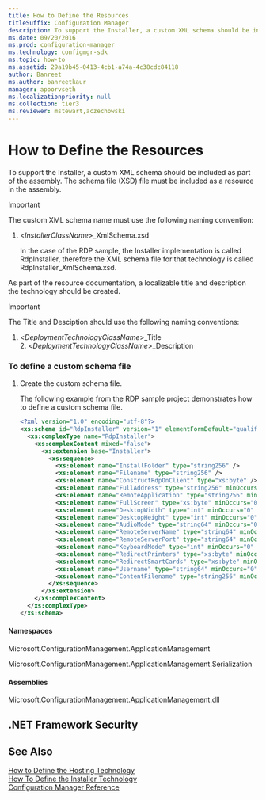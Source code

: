 ```yaml
---
title: How to Define the Resources
titleSuffix: Configuration Manager
description: To support the Installer, a custom XML schema should be included as part of the assembly and the schema XSD file must be included as a resource in the assembly.
ms.date: 09/20/2016
ms.prod: configuration-manager
ms.technology: configmgr-sdk
ms.topic: how-to
ms.assetid: 29a19b45-0413-4cb1-a74a-4c38cdc84118
author: Banreet
ms.author: banreetkaur
manager: apoorvseth
ms.localizationpriority: null
ms.collection: tier3
ms.reviewer: mstewart,aczechowski
---
```

# How to Define the Resources
To support the Installer, a custom XML schema should be included as part of the assembly. The schema file (XSD) file must be included as a resource in the assembly.  

> [!IMPORTANT]
>  The custom XML schema name must use the following naming convention:  
> 
> 1. \<*InstallerClassName*>_XmlSchema.xsd  
> 
>    In the case of the RDP sample, the Installer implementation is called RdpInstaller, therefore the XML schema file for that technology is called RdpInstaller_XmlSchema.xsd.  

 As part of the resource documentation, a localizable title and description the technology should be created.  

> [!IMPORTANT]
>  The Title and Desciption should use the following naming conventions:  
> 
> 1. \<*DeploymentTechnologyClassName*>_Title  
>    2.  \<*DeploymentTechnologyClassName*>_Description  

### To define a custom schema file  

1.  Create the custom schema file.  

     The following example from the RDP sample project demonstrates how to define a custom schema file.  

    ```xml
    <?xml version="1.0" encoding="utf-8"?>  
    <xs:schema id="RdpInstaller" version="1" elementFormDefault="qualified" targetNamespace="http://schemas.microsoft.com/SystemsManagement/2009/ApplicationManagement" xmlns="http://schemas.microsoft.com/SystemsManagement/2009/ApplicationManagement" xmlns:xs="http://www.w3.org/2001/XMLSchema">  
      <xs:complexType name="RdpInstaller">  
        <xs:complexContent mixed="false">  
          <xs:extension base="Installer">  
            <xs:sequence>  
              <xs:element name="InstallFolder" type="string256" />  
              <xs:element name="Filename" type="string256" />  
              <xs:element name="ConstructRdpOnClient" type="xs:byte" />  
              <xs:element name="FullAddress" type="string256" minOccurs="0" />  
              <xs:element name="RemoteApplication" type="string256" minOccurs="0" />  
              <xs:element name="FullScreen" type="xs:byte" minOccurs="0" />  
              <xs:element name="DesktopWidth" type="int" minOccurs="0" />  
              <xs:element name="DesktopHeight" type="int" minOccurs="0" />  
              <xs:element name="AudioMode" type="string64" minOccurs="0" />  
              <xs:element name="RemoteServerName" type="string64" minOccurs="0" />  
              <xs:element name="RemoteServerPort" type="string64" minOccurs="0" />  
              <xs:element name="KeyboardMode" type="int" minOccurs="0" />  
              <xs:element name="RedirectPrinters" type="xs:byte" minOccurs="0" />  
              <xs:element name="RedirectSmartCards" type="xs:byte" minOccurs="0" />  
              <xs:element name="Username" type="string64" minOccurs="0" />  
              <xs:element name="ContentFilename" type="string256" minOccurs="0" />  
            </xs:sequence>  
          </xs:extension>  
        </xs:complexContent>  
      </xs:complexType>  
    </xs:schema>  
    ```  

#### Namespaces  
 Microsoft.ConfigurationManagement.ApplicationManagement  

 Microsoft.ConfigurationManagement.ApplicationManagement.Serialization  

#### Assemblies  
 Microsoft.ConfigurationManagement.ApplicationManagement.dll  

## .NET Framework Security  

## See Also  
 [How to Define the Hosting Technology](../../develop/apps/how-to-define-the-hosting-technology.md)   
 [How To Define the Installer Technology](../../develop/apps/how-to-define-the-installer-technology.md)   
 [Configuration Manager Reference](../../develop/reference/configuration-manager-reference.md)
